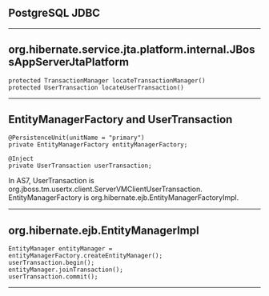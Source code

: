 ## PostgreSQL JDBC

   

---

## org.hibernate.service.jta.platform.internal.JBossAppServerJtaPlatform

    protected TransactionManager locateTransactionManager()
    protected UserTransaction locateUserTransaction()

---

## EntityManagerFactory and UserTransaction

    @PersistenceUnit(unitName = "primary")
    private EntityManagerFactory entityManagerFactory;

    @Inject
    private UserTransaction userTransaction;

In AS7, UserTransaction is org.jboss.tm.usertx.client.ServerVMClientUserTransaction.
EntityManagerFactory is org.hibernate.ejb.EntityManagerFactoryImpl.

---

## org.hibernate.ejb.EntityManagerImpl

    EntityManager entityManager = entityManagerFactory.createEntityManager();
    userTransaction.begin();
    entityManager.joinTransaction();
    userTransaction.commit();

---




